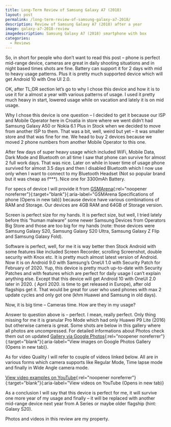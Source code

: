 ```yaml
---
title: Long-Term Review of Samsung Galaxy A7 (2018)
layout: post
permalink: /long-term-review-of-samsung-galaxy-a7-2018/
description: Review of Samsung Galaxy A7 (2018) after a year
image: galaxy-a7-2018-review
imagedescription: Samsung Galaxy A7 (2018) smartphone with box
categories:
  - Reviews
---
```

So, in short for people who don’t want to read this post – phone is perfect mid-range device, cameras are great in daily shooting situations and in night based times shots are fine. Battery can support it for 2 days with mid to heavy usage patterns. Plus it is pretty much supported device which will get Android 10 with One UI 2.0.

OK, after TL;DR section let’s go to why I chose this device and how it is to use it for a almost a year with various patterns of usage. I used it pretty much heavy in start, lowered usage while on vacation and lately it is on mid usage.

Why I chose this device is one question – I decided to get it because our ISP and Mobile Operator here in Croatia in store where we went didn’t had Samsung Galaxy A50 or Nokia 6.1 Plus in Stock when we decided to move from another ISP to them. That was a bit, well, weird but yet – it was smaller store and that was fine for me. We head to buy 2 devices because we moved 2 phone numbers from another Mobile Operator to this one.

After few days of super heavy usage which included WiFi, Mobile Data, Dark Mode and Bluetooth on all time I saw that phone can survive for almost 2 full work days. That was nice. Later on while in lower time of usage phone survived for almost 3.5 days and then I disabled Bluetooth which I now use only when I want to connect to my Bluetooth Headset (Not so popular brand but it was cheap as f\***). Nice one for 3300mAh Battery.

For specs of device I will provide it from [GSMArena](https://www.gsmarena.com/samsung_galaxy_a7_(2018)-9340.php){:rel="noopener noreferrer"}{:target="blank"}{:aria-label="GSMArena Specifications of phone (Opens in new tab)} because device have various combinations of RAM and Storage. Our devices are 4GB RAM and 64GB of Storage version.

Screen is perfect size for my hands. It is perfect size, but well, I tried lately before this “human malware” some newer Samsung Devices from Operators Big Store and those are too big for my hands (note: those devices were Samsung Galaxy S20, Samsung Galaxy S20 Ultra, Samsung Galaxy Z Flip and Samsung Galaxy Fold).

Software is perfect, well, for me it is way better then Stock Android with some features like included Screen Recorder, scrolling Screenshot, double security with Knox etc. It is pretty much almost latest version of Android. Now it is on Android 9.0 with Samsung’s OneUI 1.0 with Security Patch for February of 2020. Yup, this device is pretty much up-to-date with Security Patches and with features which are perfect for daily usage I can’t explain anything else. Except that this device will get Android 10 with OneUI 2.0 later in 2020. ( April 2020. is time to get released in Europe), after old flagships get it. That would be great for user who used phones with max 2 update cycles and only got one (khm Huawei and Samsung in old days).

Now, it is big time – Cameras time. How are they in my usage?

Answer to question above is – perfect. I mean, really perfect. Only thing missing for me it is granular Pro Mode which had only Huawei P9 Lite (2016) but otherwise camera is great. Some shots are below in this gallery where all photos are uncompressed. For detailed informations about Photos check them out on updated [Gallery via Google Photos](https://photos.app.goo.gl/DWLUvaWKBCaYEYYG8){:rel="noopener noreferrer"}{:target="blank"}{:aria-label="View images on Google Photos Gallery (Opens in new tab)}.

As for video Quality I will refer to couple of videos linked below. All are in various forms which camera supports like Regular Mode, Time lapse mode and finally in Wide Angle camera mode.

[View video examples on YouTube](https://www.youtube.com/watch?v=-eSHo6w_TT8&list=PL3kVxMe9MNP2isfPtt747ZklZX2yvZFAa){:rel="noopener noreferrer"}{:target="blank"}{:aria-label="View videos on YouTube (Opens in new tab)}

As a conclusion I will say that this device is perfect for me, it will survive one more year of my usage and finally – it will be replaced with another mid-range device next year from A Series or maybe older flagship (hint: Galaxy S20).

Photos and videos in this review are my property.
